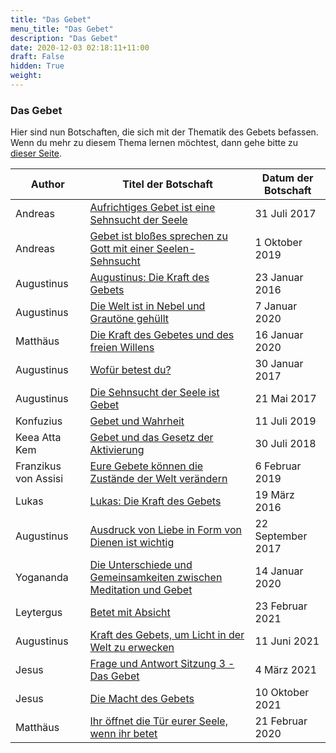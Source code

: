 ```yaml
---
title: "Das Gebet"
menu_title: "Das Gebet"
description: "Das Gebet"
date: 2020-12-03 02:18:11+11:00
draft: False
hidden: True
weight:
---
```

### Das Gebet

Hier sind nun Botschaften, die sich mit der Thematik des Gebets befassen. Wenn du mehr zu diesem Thema lernen möchtest, dann gehe bitte zu [dieser Seite](/die-gemeinschaft-der-goettlichen-liebe/das-gebet/).

**Author** | **Titel der Botschaft** | **Datum der Botschaft**  
---|---|---
Andreas | [Aufrichtiges Gebet ist eine Sehnsucht der Seele](/aktuelle-botschaften/aktuelle-botschaften-in-reihenfolge-des-datums/aktuelle-botschaften-2017/aufrichtiges-gebet-ist-eine-sehnsucht-der-seele-af-andreas-31-juli-2017/) | 31 Juli 2017
Andreas | [Gebet ist bloßes sprechen zu Gott mit einer Seelen-Sehnsucht](/aktuelle-botschaften/aktuelle-botschaften-in-reihenfolge-des-datums/aktuelle-botschaften-2019/gebet-ist-blosses-sprechen-zu-gott-mit-einer-seelensehnsucht-af-andreas-1-oktober-2019/) | 1 Oktober 2019
Augustinus | [Augustinus: Die Kraft des Gebets](/aktuelle-botschaften/aktuelle-botschaften-in-reihenfolge-des-datums/aktuelle-botschaften-2016/augustinus-die-kraft-des-gebets-af-augustinus-23-januar-2016/) | 23 Januar 2016
Augustinus | [Die Welt ist in Nebel und Grautöne gehüllt](/aktuelle-botschaften/aktuelle-botschaften-in-reihenfolge-des-datums/aktuelle-botschaften-2020/die-welt-ist-in-nebel-und-grautoene-gehuellt-af-augustinus-7-januar-2020/) | 7 Januar 2020
Matthäus | [Die Kraft des Gebetes und des freien Willens](/aktuelle-botschaften/aktuelle-botschaften-in-reihenfolge-des-datums/aktuelle-botschaften-2020/die-kraft-des-gebetes-und-des-freien-willens-af-matthaeus-16-januar-2020/) | 16 Januar 2020
Augustinus | [Wofür betest du?](/aktuelle-botschaften/aktuelle-botschaften-in-reihenfolge-des-datums/aktuelle-botschaften-2017/wofuer-betest-du-af-augustinus-30-januar-2017/) | 30 Januar 2017
Augustinus | [Die Sehnsucht der Seele ist Gebet](/aktuelle-botschaften/aktuelle-botschaften-in-reihenfolge-des-datums/aktuelle-botschaften-2017/die-sehnsucht-der-seele-ist-gebet-af-augustinus-21-mai-2017/) | 21 Mai 2017
Konfuzius | [Gebet und Wahrheit](/aktuelle-botschaften/aktuelle-botschaften-in-reihenfolge-des-datums/aktuelle-botschaften-2019/gebet-und-wahrheit-af-konfuzius-11-juli-2019/) | 11 Juli 2019
Keea Atta Kem | [Gebet und das Gesetz der Aktivierung](/aktuelle-botschaften/aktuelle-botschaften-in-reihenfolge-des-datums/aktuelle-botschaften-2018/gebet-und-das-gesetz-der-aktivierung-af-keea-atta-kem-30-juli-2018/) | 30 Juli 2018
Franzikus von Assisi | [Eure Gebete können die Zustände der Welt verändern](/aktuelle-botschaften/aktuelle-botschaften-in-reihenfolge-des-datums/aktuelle-botschaften-2019/eure-gebete-koennen-die-zustaende-der-welt-veraendern-af-franzikus-von-assisi-6-februar-2019/) | 6 Februar 2019
Lukas | [Lukas: Die Kraft des Gebets](/aktuelle-botschaften/aktuelle-botschaften-in-reihenfolge-des-datums/aktuelle-botschaften-2016/lukas-die-kraft-des-gebets-af-lukas-19-maerz-2016/) | 19 März 2016
Augustinus | [Ausdruck von Liebe in Form von Dienen ist wichtig](/aktuelle-botschaften/aktuelle-botschaften-in-reihenfolge-des-datums/aktuelle-botschaften-2017/ausdruck-von-liebe-in-form-von-dienen-ist-wichtig-af-augustinus-22-september-2017/) | 22 September 2017
Yogananda | [Die Unterschiede und Gemeinsamkeiten zwischen Meditation und Gebet](/aktuelle-botschaften/aktuelle-botschaften-in-reihenfolge-des-datums/aktuelle-botschaften-2020/die-unterschiede-und-gemeinsamkeiten-zwischen-meditation-und-gebet-jw-yogananda-14-januar-2020/) | 14 Januar 2020
Leytergus | [Betet mit Absicht](/aktuelle-botschaften/aktuelle-botschaften-in-reihenfolge-des-datums/aktuelle-botschaften-2021/betet-mit-absicht-af-leytergus-23-februar-2021/) | 23 Februar 2021
Augustinus | [Kraft des Gebets, um Licht in der Welt zu erwecken](/aktuelle-botschaften/aktuelle-botschaften-in-reihenfolge-des-datums/aktuelle-botschaften-2021/kraft-des-gebets-um-licht-in-der-welt-zu-erwecken-af-augustinus-11-juni-2021/) | 11 Juni 2021
Jesus | [Frage und Antwort Sitzung 3 - Das Gebet](/aktuelle-botschaften/aktuelle-botschaften-in-reihenfolge-des-datums/aktuelle-botschaften-2021/frage-und-antwort-sitzung-3-das-gebet-af-jesus-4-maerz-2021/) | 4 März 2021
Jesus | [Die Macht des Gebets](/aktuelle-botschaften/aktuelle-botschaften-in-reihenfolge-des-datums/aktuelle-botschaften-2021/die-macht-des-gebets-af-jesus-10-oktober-2021/) | 10 Oktober 2021
Matthäus | [Ihr öffnet die Tür eurer Seele, wenn ihr betet](/aktuelle-botschaften/aktuelle-botschaften-in-reihenfolge-des-datums/aktuelle-botschaften-2020/ihr-oeffnet-die-tuer-eurer-seele-wenn-ihr-betet-af-matthaeus-21-februar-2020/) | 21 Februar 2020
